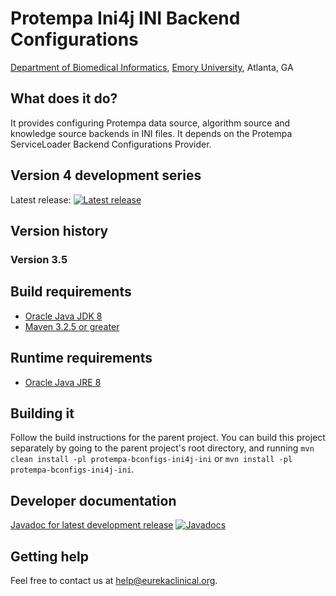 # Protempa Ini4j INI Backend Configurations
[Department of Biomedical Informatics](http://bmi.emory.edu), [Emory University](http://www.emory.edu), Atlanta, GA

## What does it do?
It provides configuring Protempa data source, algorithm source and knowledge source backends in INI files. It depends on the Protempa ServiceLoader Backend Configurations Provider.

## Version 4 development series
Latest release: [![Latest release](https://maven-badges.herokuapp.com/maven-central/org.eurekaclinical/protempa-bconfigs-ini4j-ini/badge.svg)](https://maven-badges.herokuapp.com/maven-central/org.eurekaclinical/protempa-bconfigs-ini4j-ini)

## Version history
### Version 3.5

## Build requirements
* [Oracle Java JDK 8](http://www.oracle.com/technetwork/java/javase/overview/index.html)
* [Maven 3.2.5 or greater](https://maven.apache.org)

## Runtime requirements
* [Oracle Java JRE 8](http://www.oracle.com/technetwork/java/javase/overview/index.html)

## Building it
Follow the build instructions for the parent project. You can build this project separately by going to the parent project's root directory, and running `mvn clean install -pl protempa-bconfigs-ini4j-ini` or `mvn install -pl protempa-bconfigs-ini4j-ini`.

## Developer documentation
[Javadoc for latest development release](http://javadoc.io/doc/org.eurekaclinical/protempa-bconfigs-ini4j-ini) [![Javadocs](http://javadoc.io/badge/org.eurekaclinical/protempa-bconfigs-ini4j-ini.svg)](http://javadoc.io/doc/org.eurekaclinical/protempa-bconfigs-ini4j-ini)

## Getting help
Feel free to contact us at help@eurekaclinical.org.
